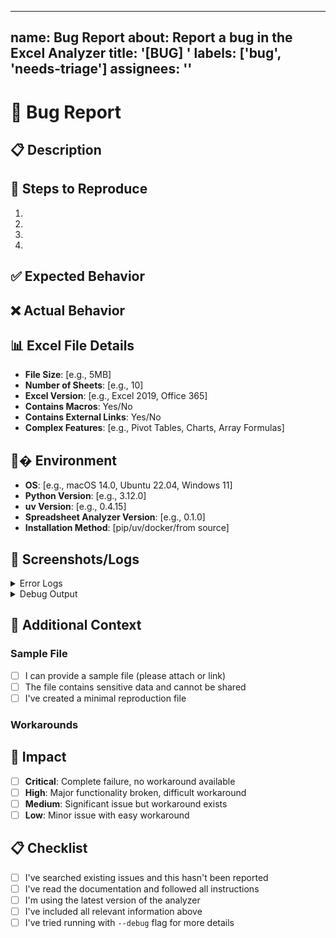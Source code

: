 ______________________________________________________________________

## name: Bug Report about: Report a bug in the Excel Analyzer title: '[BUG] ' labels: ['bug', 'needs-triage'] assignees: ''

# 🐛 Bug Report

## 📋 Description

<!-- A clear and concise description of what the bug is -->

## 📄 Steps to Reproduce

1.
1.
1.
1.

## ✅ Expected Behavior

<!-- What you expected to happen -->

## ❌ Actual Behavior

<!-- What actually happened -->

## 📊 Excel File Details

- **File Size**: [e.g., 5MB]
- **Number of Sheets**: [e.g., 10]
- **Excel Version**: [e.g., Excel 2019, Office 365]
- **Contains Macros**: Yes/No
- **Contains External Links**: Yes/No
- **Complex Features**: [e.g., Pivot Tables, Charts, Array Formulas]

## 📸� Environment

- **OS**: [e.g., macOS 14.0, Ubuntu 22.04, Windows 11]
- **Python Version**: [e.g., 3.12.0]
- **uv Version**: [e.g., 0.4.15]
- **Spreadsheet Analyzer Version**: [e.g., 0.1.0]
- **Installation Method**: [pip/uv/docker/from source]

## 📸 Screenshots/Logs

<!-- If applicable, add screenshots or error logs -->

<details>
<summary>Error Logs</summary>

```
<!-- Paste error logs here -->
```

</details>

<details>
<summary>Debug Output</summary>

```
<!-- Run with --debug flag and paste output here -->
```

</details>

## 📌 Additional Context

<!-- Add any other context about the problem here -->

### Sample File

<!-- If possible, provide a minimal Excel file that reproduces the issue -->

- [ ] I can provide a sample file (please attach or link)
- [ ] The file contains sensitive data and cannot be shared
- [ ] I've created a minimal reproduction file

### Workarounds

<!-- Any temporary workarounds you've found -->

## 🎯 Impact

<!-- Mark the severity of this bug -->

- [ ] **Critical**: Complete failure, no workaround available
- [ ] **High**: Major functionality broken, difficult workaround
- [ ] **Medium**: Significant issue but workaround exists
- [ ] **Low**: Minor issue with easy workaround

## 📋 Checklist

<!-- Please check all that apply -->

- [ ] I've searched existing issues and this hasn't been reported
- [ ] I've read the documentation and followed all instructions
- [ ] I'm using the latest version of the analyzer
- [ ] I've included all relevant information above
- [ ] I've tried running with `--debug` flag for more details

